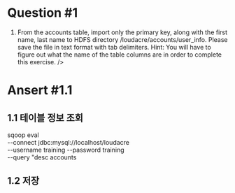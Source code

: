 Question #1
=============
>
1. From the accounts table, import only the primary key, along with the first name, last name to
HDFS directory /loudacre/accounts/user_info. Please save the file in text format with tab
delimiters.
Hint: You will have to figure out what the name of the table columns are in order to complete
this exercise.
/>




Ansert #1.1
=============
1.1 테이블 정보 조회
-------------
sqoop eval \
--connect jdbc:mysql://localhost/loudacre \
--username training --password training \
--query "desc accounts



1.2 저장
-------------
